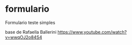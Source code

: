 # formulario
Formulario teste simples

base de Rafaella Ballerini
https://www.youtube.com/watch?v=wwqOJ2o84S4
